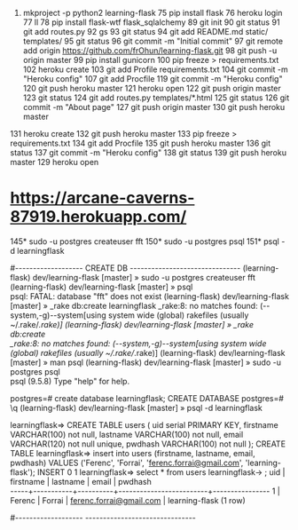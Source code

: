 
1)  mkproject -p python2 learning-flask 
 75  pip install flask
 76  heroku login
 77  ll
 78  pip install flask-wtf flask_sqlalchemy
   89  git init
   90  git status
   91  git add routes.py
   92  gs
   93  git status
   94  git add README.md static/ templates/
   95  git status
   96  git commit -m "Initial commit"
   97  git remote add origin https://github.com/frOhun/learning-flask.git
   98  git push -u origin master
   99  pip install gunicorn
  100  pip freeze > requirements.txt
  102  heroku create 
  103  git add Profile requirements.txt
  104  git commit -m "Heroku config"
  107  git add Procfile
  119  git commit -m "Heroku config"
  120  git push heroku master
  121  heroku open
  122  git push origin master
  123  git status
  124  git add routes.py templates/*.html
  125  git status
  126  git commit -m "About page"
  127  git push origin master
  130  git push heroku master
  
  131  heroku create 
  132  git push heroku master
  133  pip freeze > requirements.txt
  134  git add Procfile
  135  git push heroku master
  136  git status
  137  git commit -m "Heroku config"
  138  git status
  139  git push heroku master
  129  heroku open
  # https://arcane-caverns-87919.herokuapp.com/
  145* sudo -u postgres createuser fft
  150* sudo -u postgres psql
  151* psql -d learningflask

#------------------- CREATE DB -------------------------------
(learning-flask) dev/learning-flask [master] » sudo -u postgres createuser fft        
(learning-flask) dev/learning-flask [master] » psql                           
psql: FATAL:  database "fft" does not exist
(learning-flask) dev/learning-flask [master] » _rake db:create learningflask
_rake:8: no matches found: (--system,-g)--system[using system wide (global) rakefiles (usually ~/.rake/*.rake)]
(learning-flask) dev/learning-flask [master] » _rake db:create              
_rake:8: no matches found: (--system,-g)--system[using system wide (global) rakefiles (usually ~/.rake/*.rake)]
(learning-flask) dev/learning-flask [master] » man psql 
(learning-flask) dev/learning-flask [master] » sudo -u postgres psql          
psql (9.5.8)
Type "help" for help.

postgres=# create database learningflask;
CREATE DATABASE
postgres=# \q
(learning-flask) dev/learning-flask [master] » psql -d learningflask        


learningflask=> CREATE TABLE users (
uid serial PRIMARY KEY,
firstname VARCHAR(100) not null,
lastname VARCHAR(100) not null,
email VARCHAR(120) not null unique,
pwdhash VARCHAR(100) not null
);
CREATE TABLE
learningflask=> insert into users (firstname, lastname, email, pwdhash) VALUES ('Ferenc', 'Forrai', 'ferenc.forrai@gmail.com', 'learning-flask');
INSERT 0 1
learningflask=> select * from users
learningflask-> ;
 uid | firstname | lastname |          email          |    pwdhash     
-----+-----------+----------+-------------------------+----------------
   1 | Ferenc    | Forrai   | ferenc.forrai@gmail.com | learning-flask
(1 row)

#-------------------  -------------------------------


